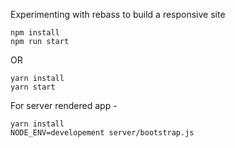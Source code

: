 Experimenting with rebass to build a responsive site

```
npm install
npm run start
```

OR

```
yarn install
yarn start
```

For server rendered app -

```
yarn install
NODE_ENV=developement server/bootstrap.js
```
